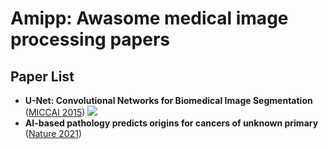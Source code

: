 # Amipp: Awasome medical image processing papers

## Paper List
- **U-Net: Convolutional Networks for Biomedical Image Segmentation** ([MICCAI 2015](https://link.springer.com/chapter/10.1007/978-3-319-24574-4_28)) [![](https://img.shields.io/badge/-code-orange)](https://paperswithcode.com/paper/u-net-convolutional-networks-for-biomedical)
- **AI-based pathology predicts origins for cancers of unknown primary** ([Nature 2021](https://www.nature.com/articles/s41586-021-03512-4#citeas))
